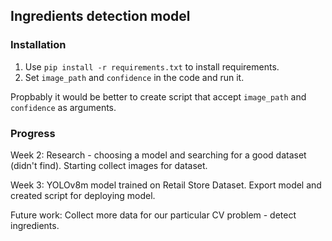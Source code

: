 ## Ingredients detection model


### Installation

1. Use ```pip install -r requirements.txt``` to install requirements.
2. Set ```image_path``` and ```confidence``` in the code and run it.

Propbably it would be better to create script that accept ```image_path``` and ```confidence``` as arguments.

### Progress

Week 2: Research - choosing a model and searching for a good dataset (didn't find). Starting collect images for dataset.

Week 3: YOLOv8m model trained on Retail Store Dataset. Export model and created script for deploying model.

Future work: Collect more data for our particular CV problem - detect ingredients.
